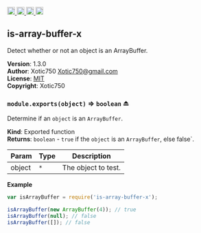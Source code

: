 <a href="https://travis-ci.org/Xotic750/is-array-buffer-x"
   title="Travis status">
<img
   src="https://travis-ci.org/Xotic750/is-array-buffer-x.svg?branch=master"
   alt="Travis status" height="18"/>
</a>
<a href="https://david-dm.org/Xotic750/is-array-buffer-x"
   title="Dependency status">
<img src="https://david-dm.org/Xotic750/is-array-buffer-x.svg"
   alt="Dependency status" height="18"/>
</a>
<a href="https://david-dm.org/Xotic750/is-array-buffer-x#info=devDependencies"
   title="devDependency status">
<img src="https://david-dm.org/Xotic750/is-array-buffer-x/dev-status.svg"
   alt="devDependency status" height="18"/>
</a>
<a href="https://badge.fury.io/js/is-array-buffer-x" title="npm version">
<img src="https://badge.fury.io/js/is-array-buffer-x.svg"
   alt="npm version" height="18"/>
</a>
<a name="module_is-array-buffer-x"></a>

## is-array-buffer-x
Detect whether or not an object is an ArrayBuffer.

**Version**: 1.3.0  
**Author**: Xotic750 <Xotic750@gmail.com>  
**License**: [MIT](&lt;https://opensource.org/licenses/MIT&gt;)  
**Copyright**: Xotic750  
<a name="exp_module_is-array-buffer-x--module.exports"></a>

### `module.exports(object)` ⇒ <code>boolean</code> ⏏
Determine if an `object` is an `ArrayBuffer`.

**Kind**: Exported function  
**Returns**: <code>boolean</code> - `true` if the `object` is an `ArrayBuffer`,
 else false`.  

| Param | Type | Description |
| --- | --- | --- |
| object | <code>\*</code> | The object to test. |

**Example**  
```js
var isArrayBuffer = require('is-array-buffer-x');

isArrayBuffer(new ArrayBuffer(4)); // true
isArrayBuffer(null); // false
isArrayBuffer([]); // false
```
